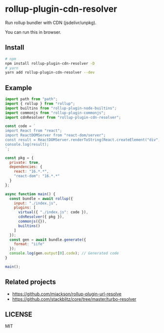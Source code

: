 # rollup-plugin-cdn-resolver

Run rollup bundler with CDN (jsdelivr/unpkg).

You can run this in browser.

## Install

```bash
# npm
npm install rollup-plugin-cdn-resolver -D
# yarn
yarn add rollup-plugin-cdn-resolver --dev
```

## Example

```js
import path from "path";
import { rollup } from "rollup";
import builtins from "rollup-plugin-node-builtins";
import commonjs from "rollup-plugin-commonjs";
import cdnResolver from "rollup-plugin-cdn-resolver";

const code = `
import React from "react";
import ReactDOMServer from "react-dom/server";
const result = ReactDOMServer.renderToString(React.createElement("div", {id: "x"}, "hello"));
console.log(result);
`;

const pkg = {
  private: true,
  dependencies: {
    react: "16.*.*",
    "react-dom": "16.*.*"
  }
};

async function main() {
  const bundle = await rollup({
    input: "./index.js",
    plugins: [
      virtual({ "./index.js": code }),
      cdnResolver({ pkg }),
      commonjs({}),
      builtins()
    ]
  });
  const gen = await bundle.generate({
    format: "iife"
  });
  console.log(gen.output[0].code); // Generated code
}

main();
```

## Related projects

- https://github.com/mjackson/rollup-plugin-url-resolve
- https://github.com/stackblitz/core/tree/master/turbo-resolver

## LICENSE

MIT

